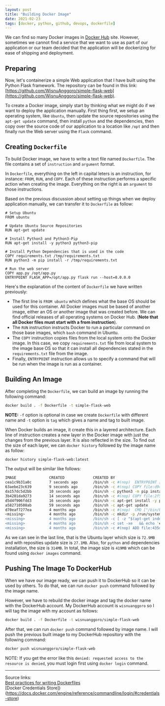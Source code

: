 ```yaml
---
layout: post
title: "Building Docker Image"
date: 2021-02-23
tags: [docker, python, github, devops, dockerfile]
---
```


We can find so many Docker images in [Docker Hub](https://hub.docker.com/) site. However, sometimes we cannot find a service that we want to use as part of our application or our team decided that the application will be dockerizing for ease of shipping and deployment.

## Preparing

Now, let's containerize a simple Web application that I have built using the Python Flask framework. The repository can be found in this link: [https://github.com/WisnuAnggoro/simple-flask-web](https://github.com/WisnuAnggoro/simple-flask-web).

To create a Docker image, simply start by thinking what we might do if we want to deploy the application manually. First thing first, we setup an operating system, like `Ubuntu`, then update the source repositories using the `apt-get update` command, then install `python` and the dependencies, then copy over the source code of our application to a location like `/opt` and then finally run the Web server using the `Flask` command.

## Creating `Dockerfile`

To build Docker image, we have to write a text file named `Dockerfile`. The file contains a set of `instruction` and `argument` format.

In `Dockerfile`, everything on the left in capital leters is an instruction, for instance: `FROM`, `RUN`, and `COPY`. Each of these instruction performs a specific action when creating the image. Everything on the right is an `argument` to those instructions.

Based on the previous discussion about setting up things when we deploy application manually, we can transfer it to `Dockerfile` as follow:

```
# Setup Ubuntu
FROM ubuntu

# Update Ubuntu Source Repositories
RUN apt-get update

# Install Python3 and Python3-Pip
RUN apt-get install -y python3 python3-pip

# Install Python Dependencies that is used in the code
COPY requirements.txt /tmp/requirements.txt
RUN python3 -m pip install -r /tmp/requirements.txt

# Run the web server
COPY app.py /opt/app.py
ENTRYPOINT FLASK_APP=/opt/app.py flask run --host=0.0.0.0
```

Here's the explanation of the content of `Dockerfile` we have written previously:

* The first line is `FROM ubuntu` which defines what the base OS should be used for this container. All Docker images must be based of another image, either an OS or another image that was created before. We can find official releases of all operating systems on Docker Hub. (**Note that all Docker files must start with a from instruction**).
* The `RUN` instruction instructs Docker to run a particular command on those base images, which `bash` command in Ubuntu.
* The `COPY` instruction copies files from the local system onto the Docker image. In this case, we copy `requirements.txt` file from local system to the image base OS so that it can install all dependencies stated in the `requirements.txt` file from the image.
* Finally, `ENTRYPOINT` instruction allows us to specify a command that will be run when the image is run as a container.

## Building An Image

After completing the `Dockerfile`, we can build an image by running the following command:

```bash
docker build . -f Dockerfile -t simple-flask-web
```

**NOTE:** `-f` option is optional in case we create `Dockerfile` with different name and `-t` option is `tag` which gives a name and tag to built image.

When Docker builds an image, it create this in a layered architecture. Each line of instruction creates a new layer in the Docker image with just the changes from the previous layer. It is also reflected in the size. To find out the size of each layer, we can `docker history` followed by the image name as follow:

```bash
docker history simple-flask-web:latest 
```

The output will be similar like follows:

```bash
IMAGE               CREATED             CREATED BY                                      SIZE                COMMENT
cea1c9b31a0c        7 seconds ago       /bin/sh -c #(nop)  ENTRYPOINT ["/bin/sh" "-c…   0B                  
63aebe23c639        9 seconds ago       /bin/sh -c #(nop) COPY file:d9405d0b92ad5bd0…   325B                
da157dc5d2bb        10 seconds ago      /bin/sh -c python3 -m pip install -r /tmp/re…   4.38MB              
3b4201da9273        14 seconds ago      /bin/sh -c #(nop) COPY file:2f57c6de4d15d496…   5B                  
d5d4f906fdd3        16 seconds ago      /bin/sh -c apt-get install -y python3 python…   314MB               
a582710508ab        59 seconds ago      /bin/sh -c apt-get update                       27.1MB              
d70eaf7277ea        4 months ago        /bin/sh -c #(nop)  CMD ["/bin/bash"]            0B                  
<missing>           4 months ago        /bin/sh -c mkdir -p /run/systemd && echo 'do…   7B                  
<missing>           4 months ago        /bin/sh -c [ -z "$(apt-get indextargets)" ]     0B                  
<missing>           4 months ago        /bin/sh -c set -xe   && echo '#!/bin/sh' > /…   811B                
<missing>           4 months ago        /bin/sh -c #(nop) ADD file:435d9776fdd3a1834…   72.9MB
```

As we can see in the last line, that is the Ubuntu layer which size is `72.9MB` and with reposities update size is `27.1MB`. Also, for `python` and dependencies installation, the size is `314MB`. In total, the image size is `419MB` which can be found using `docker images` command.

## Pushing The Image To DockerHub 

When we have our image ready, we can push it to DockerHub so it can be used by others. To do that, we can run `docker push` command followed by the image name.

However, we have to rebuild the docker image and tag the docker name with the DockerHub account. My DockerHub account is `wisnuanggoro` so I will tag the image with my account as follows:

```bash
docker build . -f Dockerfile -t wisnuanggoro/simple-flask-web
```

After that, we can run `docker push` command followed by image name. I will push the previous built image to my DockerHub repository with the following command:

```bash
docker push wisnuanggoro/simple-flask-web
```

NOTE: If you get the error like this `denied: requested access to the resource is denied`, you must login first using `docker login` command.

---

Source links:<br />
[Best practices for writing Dockerfiles](https://docs.docker.com/develop/develop-images/dockerfile_best-practices/)<br />
[Docker Credentials Store])(https://docs.docker.com/engine/reference/commandline/login/#credentials-store)